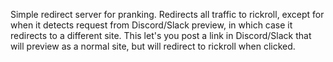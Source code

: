 Simple redirect server for pranking. Redirects all traffic to rickroll, except for when it detects request from Discord/Slack preview, in which case it redirects to a different site. This let's you post a link in Discord/Slack that will preview as a normal site, but will redirect to rickroll when clicked.
